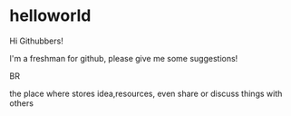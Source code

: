 # helloworld


Hi Githubbers!


I'm a freshman for github, please give me some suggestions!


BR




the place where stores idea,resources, even share or discuss things with others
